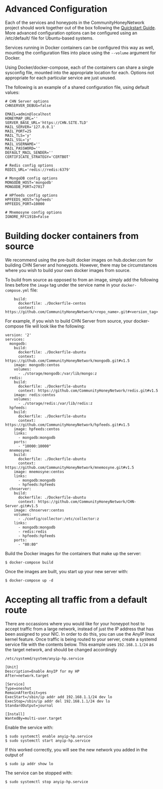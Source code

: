 Advanced Configuration
======================

Each of the services and honeypots in the CommunityHoneyNetwork project should work together out of the box following the [Quickstart Guide](quickstart.md). More advanced configuration options can be configured using an /etc/default/<servicename> file for Ubuntu-based systems.

Services running in Docker containers can be configured this way as well, mounting the configuration files into place using the `--volume` argument for Docker.

Using Docker/docker-compose, each of the containers can share a single sysconfig file, mounted into the appropriate location for each.  Options not appropriate for each particular service are just unused.

The following is an example of a shared configuration file, using default values:

```
# CHN Server options
CHNSERVER_DEBUG=false

EMAIL=admin@localhost
HONEYMAP_URL=''
SERVER_BASE_URL='https://CHN.SITE.TLD'
MAIL_SERVER='127.0.0.1'
MAIL_PORT=25
MAIL_TLS='y'
MAIL_SSL='y'
MAIL_USERNAME=''
MAIL_PASSWORD=''
DEFAULT_MAIL_SENDER=''
CERTIFICATE_STRATEGY='CERTBOT'

# Redis config options
REDIS_URL='redis://redis:6379'

# MongoDB config options
MONGODB_HOST='mongodb'
MONGODB_PORT=27017

# HPfeeds config options
HPFEEDS_HOST='hpfeeds'
HPFEEDS_PORT=10000

# Mnemosyne config options
IGNORE_RFC1918=False
```

# Building docker containers from source

We recommend using the pre-built docker images on hub.docker.com for building CHN Server and honeypots. However, there may be circumstances where you wish to build your own docker images from source.

To build from source as opposed to from an image, simply add the following lines before the `image` tag under the service name in your `docker-compose.yml` file:

```
    build:
      dockerfile: ./Dockerfile-centos
      context: https://github.com/CommunityHoneyNetwork/<repo_name>.git#<version_tag>
```

For example, if you wish to build CHN Server from source, your docker-compose file will look like the following:

```
version: '2'
services:
  mongodb:
    build:
      dockerfile: ./Dockerfile-ubuntu
      context: https://github.com/CommunityHoneyNetwork/mongodb.git#v1.5
    image: mongodb:centos
    volumes:
      - ./storage/mongodb:/var/lib/mongo:z
  redis:
    build:
      dockerfile: ./Dockerfile-ubuntu
      context: https://github.com/CommunityHoneyNetwork/redis.git#v1.5
    image: redis:centos
    volumes:
      - ./storage/redis:/var/lib/redis:z
  hpfeeds:
    build:
      dockerfile: ./Dockerfile-ubuntu
      context: https://github.com/CommunityHoneyNetwork/hpfeeds.git#v1.5
    image: hpfeeds:centos
    links:
      - mongodb:mongodb
    ports:
      - "10000:10000"
  mnemosyne:
    build:
      dockerfile: ./Dockerfile-ubuntu
      context: https://github.com/CommunityHoneyNetwork/mnemosyne.git#v1.5
    image: mnemosyne:centos
    links:
      - mongodb:mongodb
      - hpfeeds:hpfeeds
  chnserver:
    build:
      dockerfile: ./Dockerfile-ubuntu
      context: https://github.com/CommunityHoneyNetwork/CHN-Server.git#v1.5
    image: chnserver:centos
    volumes:
      - ./config/collector:/etc/collector:z
    links:
      - mongodb:mongodb
      - redis:redis
      - hpfeeds:hpfeeds
    ports:
      - "80:80"
```

Build the Docker images for the containers that make up the server:

```
$ docker-compose build
```

Once the images are built, you start up your new server with:

```
$ docker-compose up -d
```

# Accepting all traffic from a default route

There are occassions where you would like for your honeypot host to accept
traffic from a large network, instead of just the IP address that has been
assigned to your NIC.  In order to do this, you can use the AnyIP linux kernel
feature.  Once traffic is being routed to your server, create a systemd service
file with the contents below.  This example uses `192.168.1.1/24` as the target
network, and should be changed accordingly

`/etc/systemd/system/anyip-hp.service`

```
[Unit]
Description=Enable AnyIP for my HP
After=network.target

[Service]
Type=oneshot
RemainAfterExit=yes
ExecStart=/sbin/ip addr add 192.168.1.1/24 dev lo
ExecStop=/sbin/ip addr del 192.168.1.1/24 dev lo
StandardOutput=journal

[Install]
WantedBy=multi-user.target
```

Enable the service with:
```
$ sudo systemctl enable anyip-hp.service
$ sudo systemctl start anyip-hp.service
```

If this worked correctly, you will see the new network you added in the output of

```
$ sudo ip addr show lo
```

The service can be stopped with:
```
$ sudo systemctl stop anyip-hp.service
```
